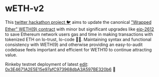# wETH-v2
This [twitter hackathon project 🐦](https://twitter.com/r_ross_campbell/status/1314726259050639364?s=20) aims to update the canonical ["Wrapped Ether" WETH(9) contract](https://etherscan.io/address/0xc02aaa39b223fe8d0a0e5c4f27ead9083c756cc2#code) with minor but significant upgrades like [eip-2612](https://eips.ethereum.org/EIPS/eip-2612) to save Ethereum network users gas and time in making transactions with tokenized ETH on lo-trust, lo-code 🍬⛽. Maintaining syntax and functional consistency with WETH(9) and otherwise providing an easy-to-audit codebase feels important and efficient for WETH10 to continue attracting value.

Rinkeby testnet deployment of latest [edit](https://github.com/wETH-v2/wETH-v2/pull/21): [0x3E4671A2E5E15e97afC973968dbA3A597BE320b6](https://rinkeby.etherscan.io/address/0x3e4671a2e5e15e97afc973968dba3a597be320b6#code) 🔨
